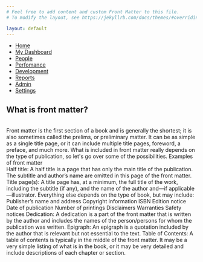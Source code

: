 ```yaml
---
# Feel free to add content and custom Front Matter to this file.
# To modify the layout, see https://jekyllrb.com/docs/themes/#overriding-theme-defaults

layout: default
---
```

<!-- <!DOCTYPE html> -->
<html lang="en">
<head>
    <link rel="stylesheet" href="/main.css" type="text/css">
    <meta charset="UTF-8">
    <meta http-equiv="X-UA-Compatible" content="IE=edge">
    <meta name="viewport" content="width=device-width, initial-scale=1.0">
    <title>Document</title>
    <style>
    </style>
</head>
<body>
    <div class="wrapper">
       <div class="section">
            <div class="top_navbar">
                <div class="hamburger">
                    <a href="#">
                        <i class="fas fa-bars"></i>
                    </a>
                </div>
            </div>
        </div>
        <div class="sidebar">
           <!--profile image & text-->
            <ul>
                <li>
                    <a href="#" class="active">
                        <span class="icon"><i class="fas fa-home"></i></span>
                        <span class="item">Home</span>
                    </a>
                </li>
                <li>
                    <a href="https://chizobaonorh.github.io/labs-prototypes/seeds/cloud-function/">
                        <span class="icon"><i class="fas fa-desktop"></i></span>
                        <span class="item">My Dashboard</span>
                    </a>
                </li>
                <li>
                    <a href="#">
                        <span class="icon"><i class="fas fa-user-friends"></i></span>
                        <span class="item">People</span>
                    </a>
                </li>
                <li>
                    <a href="#">
                        <span class="icon"><i class="fas fa-tachometer-alt"></i></span>
                        <span class="item">Perfomance</span>
                    </a>
                </li>
                <li>
                    <a href="#">
                        <span class="icon"><i class="fas fa-database"></i></span>
                        <span class="item">Development</span>
                    </a>
                </li>
                <li>
                    <a href="#">
                        <span class="icon"><i class="fas fa-chart-line"></i></span>
                        <span class="item">Reports</span>
                    </a>
                </li>
                <li>
                    <a href="#">
                        <span class="icon"><i class="fas fa-user-shield"></i></span>
                        <span class="item">Admin</span>
                    </a>
                </li>
                <li>
                    <a href="#">
                        <span class="icon"><i class="fas fa-cog"></i></span>
                        <span class="item">Settings</span>
                    </a>
                </li>
            </ul>
        </div>
        <p>
            <h2>What is front matter?</h2><br>
            Front matter is the first section of a book and is generally the shortest; it is also sometimes called the prelims, or preliminary matter. It can be as simple as a single title page, or it can include multiple title pages, foreword, a preface, and much more. What is included in front matter really depends on the type of publication, so let's go over some of the possibilities.
            Examples of front matter <br>
            Half title: A half title is a page that has only the main title of the publication. The subtitle and author’s name are omitted in this page of the front matter.<br>
            Title page(s): A title page has, at a minimum, the full title of the work, including the subtitle (if any), and the name of the author and—if applicable—illustrator. Everything else depends on the type of book, but may include:<br>
            Publisher’s name and address
            Copyright information
            ISBN
            Edition notice
            Date of publication
            Number of printings
            Disclaimers
            Warranties
            Safety notices
            Dedication: A dedication is a part of the front matter that is written by the author and includes the names of the person/persons for whom the publication was written.
            Epigraph: An epigraph is a quotation included by the author that is relevant but not essential to the text.
            Table of Contents: A table of contents is typically in the middle of the front matter. It may be a very simple listing of what is in the book, or it may be very detailed and include descriptions of each chapter or section.
        </p>
    </div>
  <script>
         var hamburger = document.querySelector(".hamburger");
    hamburger.addEventListener("click", function(){
        document.querySelector("body").classList.toggle("active");
    })
  </script>
</body>
</html>